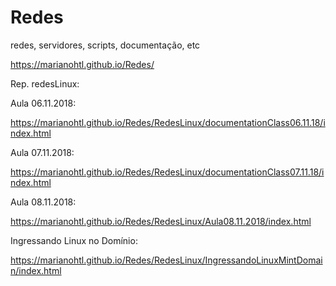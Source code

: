 # Redes
redes, servidores, scripts, documentação, etc

https://marianohtl.github.io/Redes/






Rep. redesLinux:

Aula 06.11.2018:

https://marianohtl.github.io/Redes/RedesLinux/documentationClass06.11.18/index.html


Aula 07.11.2018:

https://marianohtl.github.io/Redes/RedesLinux/documentationClass07.11.18/index.html


Aula 08.11.2018:

https://marianohtl.github.io/Redes/RedesLinux/Aula08.11.2018/index.html


Ingressando Linux no Domínio:

https://marianohtl.github.io/Redes/RedesLinux/IngressandoLinuxMintDomain/index.html

